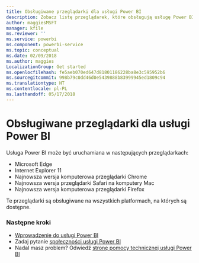 ```yaml
---
title: Obsługiwane przeglądarki dla usługi Power BI
description: Zobacz listę przeglądarek, które obsługują usługę Power BI
author: maggiesMSFT
manager: kfile
ms.reviewer: ''
ms.service: powerbi
ms.component: powerbi-service
ms.topic: conceptual
ms.date: 02/09/2018
ms.author: maggies
LocalizationGroup: Get started
ms.openlocfilehash: fe5aeb070ed647d81801186228ba8e3c595952b6
ms.sourcegitcommit: 998b79c0dd46d0e5439888b83999945ed1809c94
ms.translationtype: HT
ms.contentlocale: pl-PL
ms.lasthandoff: 05/17/2018
---
```

# <a name="supported-browsers-for-power-bi"></a>Obsługiwane przeglądarki dla usługi Power BI
Usługa Power BI może być uruchamiana w następujących przeglądarkach:

* Microsoft Edge
* Internet Explorer 11
* Najnowsza wersja komputerowa przeglądarki Chrome
* Najnowsza wersja przeglądarki Safari na komputery Mac
* Najnowsza wersja komputerowa przeglądarki Firefox

Te przeglądarki są obsługiwane na wszystkich platformach, na których są dostępne.

### <a name="next-steps"></a>Następne kroki
* [Wprowadzenie do usługi Power BI](service-get-started.md)
* Zadaj pytanie [społeczności usługi Power BI](http://community.powerbi.com/)
* Nadal masz problem? Odwiedź [stronę pomocy technicznej usługi Power BI](https://powerbi.microsoft.com/support/)

